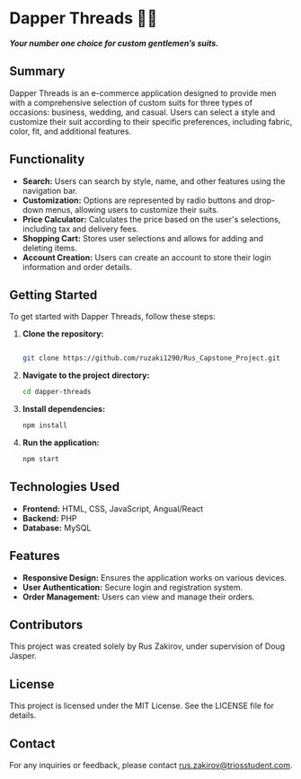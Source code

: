 # Dapper Threads  🎩👔

***Your number one choice for custom gentlemen’s suits.***  

## Summary

Dapper Threads is an e-commerce application designed to provide men with a comprehensive selection of custom suits for three types of occasions: business, wedding, and casual. Users can select a style and customize their suit according to their specific preferences, including fabric, color, fit, and additional features.

## Functionality

- **Search:** Users can search by style, name, and other features using the navigation bar.
- **Customization:** Options are represented by radio buttons and drop-down menus, allowing users to customize their suits.
- **Price Calculator:** Calculates the price based on the user's selections, including tax and delivery fees.
- **Shopping Cart:** Stores user selections and allows for adding and deleting items.
- **Account Creation:** Users can create an account to store their login information and order details.

## Getting Started

To get started with Dapper Threads, follow these steps:

1. **Clone the repository:**

    ```bash

    git clone https://github.com/ruzaki1290/Rus_Capstone_Project.git
    ```

2. **Navigate to the project directory:**

    ```bash
    cd dapper-threads
    ```

3. **Install dependencies:**

    ```bash
    npm install
    ```

4. **Run the application:**

    ```bash
    npm start
    ```

## Technologies Used

- **Frontend:** HTML, CSS, JavaScript, Angual/React
- **Backend:** PHP
- **Database:** MySQL

## Features

- **Responsive Design:** Ensures the application works on various devices.
- **User Authentication:** Secure login and registration system.
- **Order Management:** Users can view and manage their orders.

## Contributors

This project was created solely by Rus Zakirov, under supervision of Doug Jasper.

## License

This project is licensed under the MIT License. See the LICENSE file for details.

## Contact

For any inquiries or feedback, please contact [rus.zakirov@triosstudent.com](mailto:rus.zakirov@triosstudent.com).
